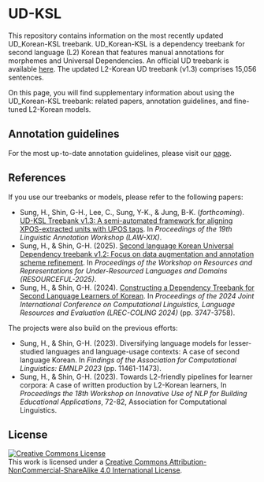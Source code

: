 # UD-KSL

This repository contains information on the most recently updated UD_Korean-KSL treebank. UD_Korean-KSL is a dependency treebank for second language (L2) Korean that features manual annotations for morphemes and Universal Dependencies. An official UD treebank is available [here](https://github.com/UniversalDependencies/UD_Korean-KSL/tree/dev). The updated L2-Korean UD treebank (v1.3) comprises 15,056 sentences.

On this page, you will find supplementary information about using the UD_Korean-KSL treebank: related papers, annotation guidelines, and fine-tuned L2-Korean models.

## Annotation guidelines
For the most up-to-date annotation guidelines, please visit our [page](https://nlpxl2korean.github.io/UD-KSL/).

## References

If you use our treebanks or models, please refer to the following papers:

- Sung, H., Shin, G-H., Lee, C., Sung, Y-K., & Jung, B-K. (*forthcoming*). [UD-KSL Treebank v1.3: A semi-automated framework for aligning XPOS-extracted units with UPOS tags](./paper/LAW2025_manuscript-Final-070325.pdf). In *Proceedings of the 19th Linguistic Annotation Workshop (LAW-XIX)*.
- Sung, H., & Shin, G-H. (2025). [Second language Korean Universal Dependency treebank v1.2: Focus on data augmentation and annotation scheme refinement](./paper/RESOURCEFUL_2025_Sung_Shin_L2K1_2_camera-ready_020125.pdf). In *Proceedings of the Workshop on Resources and Representations for Under-Resourced Languages and Domains (RESOURCEFUL-2025)*.
- Sung, H., & Shin, G-H. (2024). [Constructing a Dependency Treebank for Second Language Learners of Korean](https://aclanthology.org/2024.lrec-main.332/). In *Proceedings of the 2024 Joint International Conference on Computational Linguistics, Language Resources and Evaluation (LREC-COLING 2024)* (pp. 3747-3758).

The projects were also build on the previous efforts:
- Sung, H., & Shin, G-H. (2023). Diversifying language models for lesser-studied languages and language-usage contexts: A case of second language Korean. In *Findings of the Association for Computational Linguistics: EMNLP 2023* (pp. 11461-11473).
- Sung, H., & Shin, G-H. (2023). Towards L2-friendly pipelines for learner corpora: A case of written production by L2-Korean learners, In *Proceedings the 18th Workshop on Innovative Use of NLP for Building Educational Applications*, 72-82, Association for Computational Linguistics.

## License
<a rel="license" href="http://creativecommons.org/licenses/by-nc-sa/4.0/"><img alt="Creative Commons License" style="border-width:0" src="https://i.creativecommons.org/l/by-nc-sa/4.0/88x31.png" /></a><br />This work is licensed under a <a rel="license" href="http://creativecommons.org/licenses/by-nc-sa/4.0/">Creative Commons Attribution-NonCommercial-ShareAlike 4.0 International License</a>.
